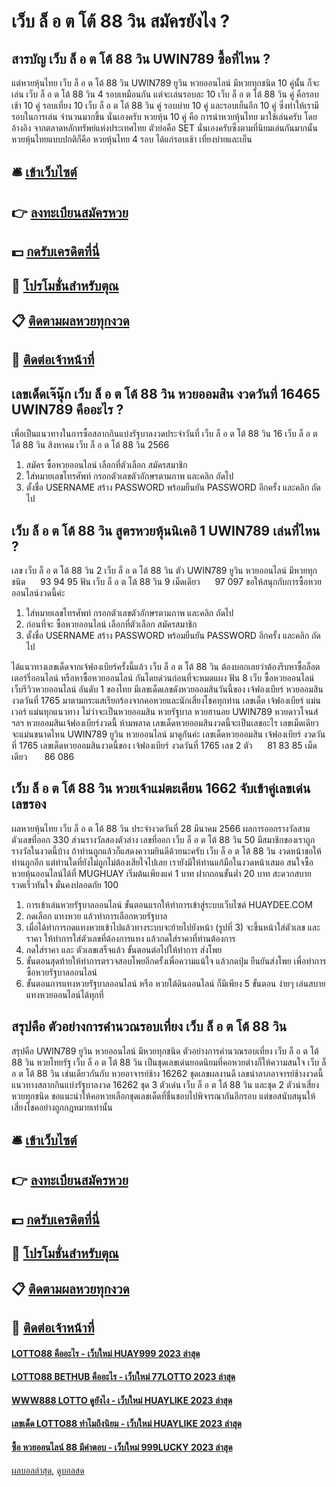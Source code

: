 # เว็บ ล็ อ ต โต้ 88 วิน สมัครยังไง ?
## สารบัญ เว็บ ล็ อ ต โต้ 88 วิน UWIN789 ซื้อที่ไหน ?
แต่หวยหุ้นไทย เว็บ ล็ อ ต โต้ 88 วิน UWIN789 ยูวิน หวยออนไลน์ มีหวยทุกชนิด 10 คู่นั้น ก็จะเล่น เว็บ ล็ อ ต โต้ 88 วิน 4 รอบเหมือนกัน แต่จะเล่นรอบละ 10 เว็บ ล็ อ ต โต้ 88 วิน คู่ คือรอบเช้า 10 คู่ รอบเที่ยง 10 เว็บ ล็ อ ต โต้ 88 วิน คู่ รอบบ่าย 10 คู่ และรอบเย็นอีก 10 คู่ ซึ่งทำให้เรามีรอบในการเล่น จำนวนมากขึ้น นั่นเองครับ
หวยหุ้น 10 คู่ คือ การนำหวยหุ้นไทย มาใช้เล่นครับ โดยอ้างอิง จากตลาดหลักทรัพย์แห่งประเทศไทย ตัวย่อคือ SET นั่นเองครับซึ่งตามที่นิยมเล่นกันมากนั้น หวยหุ้นไทยแบบปกติก็คือ หวยหุ้นไทย 4 รอบ ได้แก่รอบเช้า เที่ยงบ่ายและเย็น

## 🛎 [เข้าเว็บไซต์](https://bit.ly/3BG5bNw)
## 👉 [ลงทะเบียนสมัครหวย](https://bit.ly/3BG5bNw)
## 💵 [กดรับเครดิตที่นี่](https://bit.ly/3C3mvgS)
## 👑 [โปรโมชั่นสำหรับตุณ](https://bit.ly/3C3mvgS)
## 📋 [ติดตามผลหวยทุกงวด](https://bit.ly/3C3mvgS)
## 📱 [ติดต่อเจ้าหน้าที่](https://bit.ly/3C3mvgS)

## เลขเด็ดเจ๊นุ๊ก เว็บ ล็ อ ต โต้ 88 วิน หวยออมสิน งวดวันที่ 16465 UWIN789 คืออะไร ?
เพื่อเป็นแนวทางในการซื้อสลากกินแบ่งรัฐบาลงวดประจำวันที่ เว็บ ล็ อ ต โต้ 88 วิน 16 เว็บ ล็ อ ต โต้ 88 วิน สิงหาคม เว็บ ล็ อ ต โต้ 88 วิน 2566
1. สมัคร ซื้อหวยออนไลน์ เลือกที่ตัวเลือก สมัครสมาชิก
2. ใส่หมายเลขโทรศัพท์ กรอกตัวเลขตัวอักษรตามภาพ และคลิก ถัดไป
3. ตั้งชื่อ USERNAME สร้าง PASSWORD พร้อมยืนยัน PASSWORD อีกครั้ง และคลิก ถัดไป

## เว็บ ล็ อ ต โต้ 88 วิน สูตรหวยหุ้นนิเคอิ 1 UWIN789 เล่นที่ไหน ?
เลข เว็บ ล็ อ ต โต้ 88 วิน 2 เว็บ ล็ อ ต โต้ 88 วิน ตัว UWIN789 ยูวิน หวยออนไลน์ มีหวยทุกชนิด      93 94 95
ฟัน เว็บ ล็ อ ต โต้ 88 วิน 9
เม็ดเดียว      97 097
ขอให้สนุกกับการซื้อหวยออนไลน์งวดนี้ค่ะ
1. ใส่หมายเลขโทรศัพท์ กรอกตัวเลขตัวอักษรตามภาพ และคลิก ถัดไป
2. ก่อนที่จะ ซื้อหวยออนไลน์ เลือกที่ตัวเลือก สมัครสมาชิก
3. ตั้งชื่อ USERNAME สร้าง PASSWORD พร้อมยืนยัน PASSWORD อีกครั้ง และคลิก ถัดไป

ได้แนวทางเลขเด็ดจากเจ้ฟองเบียร์ครั้งนี้แล้ว เว็บ ล็ อ ต โต้ 88 วิน ต้องบอกเลยว่าต้องรีบหาซื้อล็อตเตอร์รี่ออนไลน์ หรือหาซื้อหวยออนไลน์ กันโดยด่วนก่อนที่จะหมดแผง
ฟัน 8
เว็บ ซื้อหวยออนไลน์ เว็บรีวิวหวยออนไลน์ อันดับ 1 ของไทย มีเลขเด็ดเลขดังหวยออมสินวันนี้ของ เจ้ฟองเบียร์ หวยออมสิน งวดวันที่ 1765 มาตามกระแสเรียกร้องจากคอหวยและนักเสี่ยงโชคทุกท่าน เลขเด็ด เจ้ฟองเบียร์ แม่นเวอร์ แม่นทุกแนวทาง ไม่ว่าจะเป็นหวยออมสิน หวยรัฐบาล หวยฮานอย UWIN789 หวยดาวโจนส์ ฯลฯ หวยออมสินเจ้ฟองเบียร์งวดนี้ ห้ามพลาด เลขเด็ดหวยออมสินงวดนี้จะเป็นเลขอะไร เลขเม็ดเดียว จะแม่นขนาดไหน UWIN789 ยูวิน หวยออนไลน์ มาดูกันค่ะ
เลขเด็ดหวยออมสิน เจ้ฟองเบียร์ งวดวันที่ 1765
เลขเด็ดหวยออมสินงวดนี้ของ เจ้ฟองเบียร์ งวดวันที่ 1765
เลข 2 ตัว      81 83 85
เม็ดเดียว       86 086

## เว็บ ล็ อ ต โต้ 88 วิน หวยเจ้าแม่ตะเคียน 1662 จับเข้าคู่เลขเด่น เลขรอง
ผลหวยหุ้นไทย เว็บ ล็ อ ต โต้ 88 วิน ประจำงวดวันที่ 28 มีนาคม 2566 ผลการออกรางวัลสามตัวเลขที่ออก 330 ส่วนรางวัลสองตัวล่าง เลขที่ออก เว็บ ล็ อ ต โต้ 88 วิน 50 มีสมาชิกของเราถูกรางวัลในงวดนี้บ้าง ถ้าท่านถูกแล้วก็แสดงความยินดีด้วยนะครับ เว็บ ล็ อ ต โต้ 88 วิน งวดหน้าขอให้ท่านถูกอีก แต่ท่านใดที่ยังไม่ถูกไม่ต้องเสียใจไปเลย เรายังมีให้ท่านแก้มือในงวดหน้าเสมอ สนใจซื้อหวยหุ้นออนไลน์ได้ที่ MUGHUAY เริ่มต้นเพียงแค่ 1 บาท ฝากถอนขั้นต่ำ 20 บาท สะดวกสบายรวดเร็วทันใจ มั่นคงปลอดภัย 100
1. การเข้าเล่นหวยรัฐบาลออนไลน์ ขั้นตอนแรกให้ทำการเข้าสู่ระบบเว็บไซต์ HUAYDEE.COM
2. กดเลือก แทงหวย แล้วทำการเลือกหวยรัฐบาล
3. เมื่อได้ทำการกดแทงหวยเข้าไปแล้วทางระบบจะย้ายไปยังหน้า (รูปที่ 3) จะขึ้นหน้าใส่ตัวเลข และ ราคา ให้ทำการใส่ตัวเลขที่ต้องการแทง แล้วกดใส่ราคาที่ท่านต้องการ
4. กดใส่ราคา และ ตัวเลขเสร็จแล้ว ขั้นตอนต่อไปให้ทำการ ส่งโพย
5. ขั้นตอนสุดท้ายให้ทำการตรวจสอบโพยอีกครั้งเพื่อความแน้ใจ แล้วกดปุ่ม ยืนยันส่งโพย เพื่อทำการซื้อหวยรัฐบาลออนไลน์
6. ขั้นตอนการแทงหวยรัฐบาลออนไลน์ หรือ หวยใต้ดินออนไลน์ ก็มีเพียง 5 ขั้นตอน ง่ายๆ เล่นสบาย แทงหวยออนไลน์ได้ทุกที่

## สรุปคือ ตัวอย่างการคำนวณรอบเที่ยง เว็บ ล็ อ ต โต้ 88 วิน
สรุปคือ UWIN789 ยูวิน หวยออนไลน์ มีหวยทุกชนิด ตัวอย่างการคำนวณรอบเที่ยง เว็บ ล็ อ ต โต้ 88 วิน หวยไทยรัฐ เว็บ ล็ อ ต โต้ 88 วิน เป็นชุดเลขเด่นยอดนิยมที่คอหวยต่างก็ให้ความสนใจ เว็บ ล็ อ ต โต้ 88 วิน เช่นเดียวกันกับ หวยอาจารย์ช้าง 16262 ชุดเลขผลงานดี เลขนำลาภอาจารย์ช้างงวดนี้ แนวทางสลากกินแบ่งรัฐบาลงวด 16262 ชุด 3 ตัวเด่น เว็บ ล็ อ ต โต้ 88 วิน และชุด 2 ตัวน่าเสี่ยง หวยทุกชนิด ขอแนะนำให้คอหวยเลือกชุดเลขเด็ดที่ชื่นชอบไปพิจารณากันอีกรอบ แต่ขอสนับสนุนให้เสี่ยงโชคอย่างถูกกฎหมายเท่านั้น

## 🛎 [เข้าเว็บไซต์](https://bit.ly/3BG5bNw)
## 👉 [ลงทะเบียนสมัครหวย](https://bit.ly/3BG5bNw)
## 💵 [กดรับเครดิตที่นี่](https://bit.ly/3C3mvgS)
## 👑 [โปรโมชั่นสำหรับตุณ](https://bit.ly/3C3mvgS)
## 📋 [ติดตามผลหวยทุกงวด](https://bit.ly/3C3mvgS)
## 📱 [ติดต่อเจ้าหน้าที่](https://bit.ly/3C3mvgS)

#### [LOTTO88 คืออะไร - เว็บใหม่ HUAY999 2023 ล่าสุด](https://atom.io/themes/lotto88%20คืออะไร%20-%20เว็บใหม่%20huay999%202023%20ล่าสุด)
#### [LOTTO88 BETHUB คืออะไร - เว็บใหม่ 77LOTTO 2023 ล่าสุด](https://atom.io/themes/lotto88%20bethub%20คืออะไร%20-%20เว็บใหม่%2077lotto%202023%20ล่าสุด)
#### [WWW888 LOTTO ดูยังไง - เว็บใหม่ HUAYLIKE 2023 ล่าสุด](https://atom.io/themes/www888%20lotto%20ดูยังไง%20-%20เว็บใหม่%20huaylike%202023%20ล่าสุด)
#### [เลขเด็ด LOTTO88 ทำไมถึงนิยม - เว็บใหม่ HUAYLIKE 2023 ล่าสุด](https://atom.io/themes/เลขเด็ด%20lotto88%20ทำไมถึงนิยม%20-%20เว็บใหม่%20huaylike%202023%20ล่าสุด)
#### [ซื้อ หวยออนไลน์ 88 มีคำตอบ - เว็บใหม่ 999LUCKY 2023 ล่าสุด](https://atom.io/themes/ซื้อ%20หวยออนไลน์%2088%20มีคำตอบ%20-%20เว็บใหม่%20999lucky%202023%20ล่าสุด)

[ผลบอลล่าสุด](https://siamsport.tv "ผลบอลล่าสุด"), [ดูบอลสด](https://siamsport.tv/ดูบอลสด "ดูบอลสด")